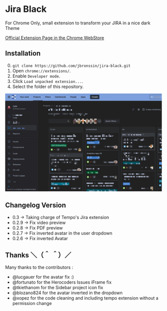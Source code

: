Jira Black
===========================

For Chrome Only, small extension to transform your JIRA in a nice dark Theme

[Official Extension Page in the Chrome WebStore](https://chrome.google.com/webstore/detail/jira-black-dark-mode/kceiicckemdanfancjeiddjkedhdicgo)

Installation
------------

0. `git clone https://github.com/jbronssin/jira-black.git`
1. Open `chrome://extensions/`.
2. Enable `Developer mode`.
3. Click `Load unpacked extension...`.
4. Select the folder of this repository.

![Screenshot](/source/screenshot.jpg)

**Changelog Version**
------------

- 0.3   -> Taking charge of Tempo's Jira extension
- 0.2.9 -> Fix video preview
- 0.2.8 -> Fix PDF preview
- 0.2.7 -> Fix inverted avatar in the user dropdown
- 0.2.6 -> Fix inverted Avatar

**Thanks** ＼（＾ ＾）／
------------

Many thanks to the contributors :

- @lucgauer for the avatar fix :)
- @fortunato for the Herocoders Issues iFrame fix
- @tkiethanom for the Sidebar project icon fix
- @blozano824 for the avatar inverted in the dropdown
- @xopez for the code cleaning and including tempo extension without a permission change
